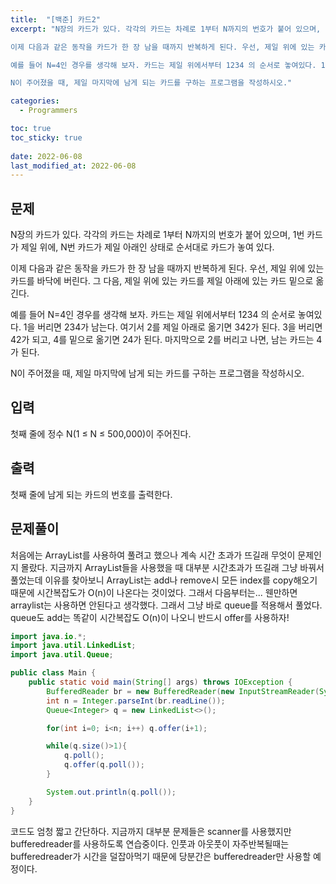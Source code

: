 ```yaml
---
title:  "[백준] 카드2"
excerpt: "N장의 카드가 있다. 각각의 카드는 차례로 1부터 N까지의 번호가 붙어 있으며, 1번 카드가 제일 위에, N번 카드가 제일 아래인 상태로 순서대로 카드가 놓여 있다.

이제 다음과 같은 동작을 카드가 한 장 남을 때까지 반복하게 된다. 우선, 제일 위에 있는 카드를 바닥에 버린다. 그 다음, 제일 위에 있는 카드를 제일 아래에 있는 카드 밑으로 옮긴다.

예를 들어 N=4인 경우를 생각해 보자. 카드는 제일 위에서부터 1234 의 순서로 놓여있다. 1을 버리면 234가 남는다. 여기서 2를 제일 아래로 옮기면 342가 된다. 3을 버리면 42가 되고, 4를 밑으로 옮기면 24가 된다. 마지막으로 2를 버리고 나면, 남는 카드는 4가 된다.

N이 주어졌을 때, 제일 마지막에 남게 되는 카드를 구하는 프로그램을 작성하시오."

categories:
  - Programmers

toc: true
toc_sticky: true
 
date: 2022-06-08
last_modified_at: 2022-06-08
---
```


## 문제

N장의 카드가 있다. 각각의 카드는 차례로 1부터 N까지의 번호가 붙어 있으며, 1번 카드가 제일 위에, N번 카드가 제일 아래인 상태로 순서대로 카드가 놓여 있다.

이제 다음과 같은 동작을 카드가 한 장 남을 때까지 반복하게 된다. 우선, 제일 위에 있는 카드를 바닥에 버린다. 그 다음, 제일 위에 있는 카드를 제일 아래에 있는 카드 밑으로 옮긴다.

예를 들어 N=4인 경우를 생각해 보자. 카드는 제일 위에서부터 1234 의 순서로 놓여있다. 1을 버리면 234가 남는다. 여기서 2를 제일 아래로 옮기면 342가 된다. 3을 버리면 42가 되고, 4를 밑으로 옮기면 24가 된다. 마지막으로 2를 버리고 나면, 남는 카드는 4가 된다.

N이 주어졌을 때, 제일 마지막에 남게 되는 카드를 구하는 프로그램을 작성하시오.

## 입력
첫째 줄에 정수 N(1 ≤ N ≤ 500,000)이 주어진다.

## 출력
첫째 줄에 남게 되는 카드의 번호를 출력한다.

## 문제풀이

처음에는 ArrayList를 사용하여 풀려고 했으나 계속 시간 초과가 뜨길래 무엇이 문제인지 몰랐다. 지금까지 ArrayList들을 사용했을 때 대부분 시간초과가 뜨길래 그냥 바꿔서 풀었는데 이유를 찾아보니 ArrayList는 add나 remove시 모든 index를 copy해오기 때문에 시간복잡도가 O(n)이 나온다는 것이었다. 그래서 다음부터는... 웬만하면 arraylist는 사용하면 안된다고 생각했다. 그래서 그냥 바로 queue를 적용해서 풀었다. queue도 add는 똑같이 시간복잡도 O(n)이 나오니 반드시 offer를 사용하자!

```java
import java.io.*;
import java.util.LinkedList;
import java.util.Queue;

public class Main {
    public static void main(String[] args) throws IOException {
        BufferedReader br = new BufferedReader(new InputStreamReader(System.in));
        int n = Integer.parseInt(br.readLine());
        Queue<Integer> q = new LinkedList<>();

        for(int i=0; i<n; i++) q.offer(i+1);

        while(q.size()>1){
            q.poll();
            q.offer(q.poll());
        }

        System.out.println(q.poll());
    }
}
```

코드도 엄청 짧고 간단하다. 지금까지 대부분 문제들은 scanner를 사용했지만 bufferedreader를 사용하도록 연습중이다. 인풋과 아웃풋이 자주반복될때는 bufferedreader가 시간을 덜잡아먹기 때문에 당분간은 bufferedreader만 사용할 예정이다.
